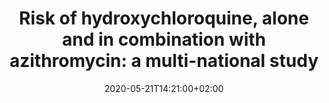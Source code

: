 ---
# Display Name
title: "Risk of hydroxychloroquine, alone and in combination with azithromycin: a multi-national study"
tags: []
categories: []
date: 2020-05-21T14:21:00+02:00
lastmod: 2020-05-22T14:21:00+02:00
featured: false
draft: false

id: Study_HQC
identifier: EUPAS34497

# Author ID
authors:
- JenniferLane
- DanielPrietoAlhambra
- DanielMorales
- MartijnSchuemie
- JamesWeaver

# Date format
datePublished: 02-04-2020

studyType: Estimation study

studyUrl: http://www.encepp.eu/encepp/viewResource.htm?id=34498 

discussionUrl: https://forums.ohdsi.org/

description: Retrospective, real-world, observational study to estimate the population-level effects of hydroxychloroquine among patients with rheumatoid arthritis. Designed and executed during the OHDSI community COVID-19 virtual study-a-thon (March 26-29) to inform healthcare decision-making in response to the current global pandemic.

# @type: hasParts
softwareSourceCodes:
- name: RCode
  codeRepository: https://github.com/ohdsi-studies/Covid19EstimationHydroxychloroquine
  version: "..."
  programmingLanguage: R
  maintainer: OHDSI

# @type: hasParts
softwareApplications:
- name: Atlas
  installURL: https://github.com/OHDSI/Atlas/wiki/Atlas-Setup-Guide
  version: "..."
  maintainer: OHDSI

healthConditions:
- name: Disease caused by severe acute respiratory syndrome coronavirus 2
  codingSystem: Condition
  inDefinedTermset: https://github.com/OHDSI/Vocabulary-v5.0
  termCode: 37311061
  id: Covid19
  codeId: Covid19Code
- name: 
  codingSystem: 
  inDefinedTermset: https://github.com/OHDSI/Vocabulary-v5.0
  termCode: 1234567
  id: conditionPH
  codeId: codePH

# URL
license: http://www.encepp.eu/encepp_studies/index.shtml

publication:
  url: "https://pubmed.ncbi.nlm.nih.gov"

result:
  url: "https://data.ohdsi.org/Covid19EstimationHydroxychloroquine/"
  id: Shiny

studyDesign:
  url: "https://github.com/ohdsi-studies/Covid19EstimationHydroxychloroquine/blob/master/documents/OHDSI%20COVID-19%20Studyathon_PLE_HCQ_Protocol_v1.4.pdf"
  identifier: "..."
  version: 1.4
  dateModified: 01-04-2020
  id: StudydesignHQC


# Array @type: studySubject
drugs: 
- name: Amoxicillin
  code:
  - id: Rx723
    codeValue: 723
    codingSystem: RxNorm
    sameAs: http://purl.bioontology.org/ontology/RXNORM/723
    equivalentClass: 
  - id: 1713332
    codeValue: 1713332
    codingSystem: OMOP Standardized Vocablaries
    sameAs: 
    equivalentClass: Rx18631
- name: Hydroxychloroquine
  code:
  - id: Rx5521
    codeValue: 5521
    codingSystem: RxNorm
    sameAs: http://purl.bioontology.org/ontology/RXNORM/5521
    equivalentClass: 
  - id: 1777087
    codeValue: 1777087
    codingSystem: OMOP Standardized Vocablaries
    sameAs: 
    equivalentClass: Rx5521
- name: Azithromycin
  code:
  - id: Rx18631
    codeValue: 18631
    codingSystem: RxNorm
    sameAs: http://purl.bioontology.org/ontology/RXNORM/18631
    equivalentClass: 
  - id: 1734104
    codeValue: 1734104
    codingSystem: OMOP Standardized Vocablaries
    sameAs: 
    equivalentClass: Rx18631
- name: Sulfasalazine
  code:
  - id: Rx9524
    codeValue: 9524
    codingSystem: RxNorm
    sameAs: http://purl.bioontology.org/ontology/RXNORM/9524
    equivalentClass: 
  - id: 964339
    codeValue: 964339
    codingSystem: OMOP Standardized Vocablaries
    sameAs: 
    equivalentClass: Rx9524

# @type: subjectOf
event:
  name: COVID-19 virtual study-a-thon
  location: Microsoft Teams
  organizer: OHDSI
  startDate: 26-03-2020
  endDate: 29-03-2020
  id: Covid19Studyathon

citations:
- articleTitle: Article title
  url: "https://pubmed.ncbi.nlm.nih.gov"
  datePublished: 01-01-1970
  author: Author placeholder
  id: referencePH2
- articleTitle: Article title
  url: "https://pubmed.ncbi.nlm.nih.gov"
  datePublished: 01-01-1970
  author: Author placeholder
  id: referencePH

databases: 
-  CPRD
-  THIN
-  SIDIAP
-  IPCI
---